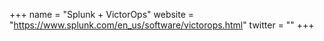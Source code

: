 +++
name = "Splunk + VictorOps"
website = "https://www.splunk.com/en_us/software/victorops.html"
twitter = ""
+++